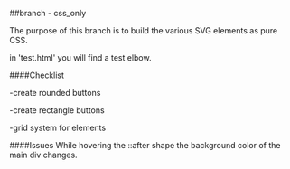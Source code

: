 ##branch - css_only

The purpose of this branch is to build the various SVG elements as pure CSS.

in 'test.html' you will find a test elbow.

####Checklist

-create rounded buttons

-create rectangle buttons

-grid system for elements

####Issues
While hovering the ::after shape the background color of the main div changes.
